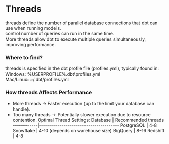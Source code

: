 # Threads
threads define the number of parallel database connections that dbt can use when running models. <br>
control number of queries can run in the same time. <br>
More threads allow dbt to execute multiple queries simultaneously, improving performance.
### Where to find?
threads is specified in the dbt profile file (profiles.yml), typically found in: <br>
Windows: %USERPROFILE%\.dbt\profiles.yml <br>
Mac/Linux: ~/.dbt/profiles.yml
### How threads Affects Performance
* More threads → Faster execution (up to the limit your database can handle).
* Too many threads → Potentially slower execution due to resource contention.
Optimal Thread Settings:
Database    |	Recommended threads
------------|---------------------------------------
PostgreSQL	|    4-8
Snowflake   |    4-10 (depends on warehouse size)
BigQuery	|    8-16
Redshift	|    4-8
